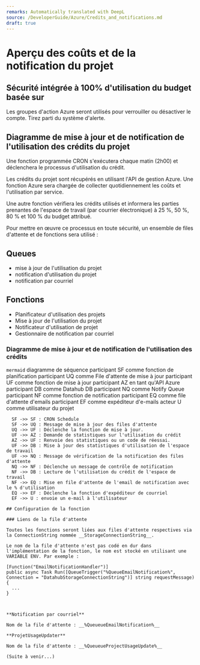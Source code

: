```yaml
---
remarks: Automatically translated with DeepL
source: /DeveloperGuide/Azure/Credits_and_notifications.md
draft: true
---
```


# Aperçu des coûts et de la notification du projet

## Sécurité intégrée à 100% d'utilisation du budget basée sur

Les groupes d'action Azure seront utilisés pour verrouiller ou désactiver le compte. Tirez parti du système d'alerte.

## Diagramme de mise à jour et de notification de l'utilisation des crédits du projet

Une fonction programmée CRON s'exécutera chaque matin (2h00) et déclenchera le processus d'utilisation du crédit.

Les crédits du projet sont récupérés en utilisant l'API de gestion Azure. Une fonction Azure sera chargée de collecter quotidiennement les coûts et l'utilisation par service.

Une autre fonction vérifiera les crédits utilisés et informera les parties prenantes de l'espace de travail (par courrier électronique) à 25 %, 50 %, 80 % et 100 % du budget attribué.

Pour mettre en œuvre ce processus en toute sécurité, un ensemble de files d'attente et de fonctions sera utilisé :

## Queues
- mise à jour de l'utilisation du projet
- notification d'utilisation du projet
- notification par courriel

## Fonctions
- Planificateur d'utilisation des projets
- Mise à jour de l'utilisation du projet
- Notificateur d'utilisation de projet
- Gestionnaire de notification par courriel

### Diagramme de mise à jour et de notification de l'utilisation des crédits

``mermaid``
 diagramme de séquence
    participant SF comme fonction de planification
    participant UQ comme File d'attente de mise à jour
    participant UF comme fonction de mise à jour
    participant AZ en tant qu'API Azure
    participant DB comme Datahub DB
    participant NQ comme Notify Queue
    participant NF comme fonction de notification
    participant EQ comme file d'attente d'emails
    participant EF comme expéditeur d'e-mails
    acteur U comme utilisateur du projet

      SF ->> SF : CRON Schedule
      SF ->> UQ : Message de mise à jour des files d'attente
      UQ ->> UF : Déclenche la fonction de mise à jour.
      UF ->> AZ : Demande de statistiques sur l'utilisation du crédit
      AZ ->> UF : Renvoie des statistiques ou un code de réessai.
      UF ->> DB : Mise à jour des statistiques d'utilisation de l'espace de travail
      UF ->> NQ : Message de vérification de la notification des files d'attente
      NQ ->> NF : Déclenche un message de contrôle de notification
      NF ->> DB : Lecture de l'utilisation du crédit de l'espace de travail
      NF ->> EQ : Mise en file d'attente de l'email de notification avec le % d'utilisation
      EQ ->> EF : Déclenche la fonction d'expéditeur de courriel
      EF ->> U : envoie un e-mail à l'utilisateur
```
## Configuration de la fonction

### Liens de la file d'attente

Toutes les fonctions seront liées aux files d'attente respectives via la ConnectionString nommée __StorageConnectionString__.

Le nom de la file d'attente n'est pas codé en dur dans l'implémentation de la fonction, le nom est stocké en utilisant une VARIABLE ENV. Par exemple :

```

    [Function("EmailNotificationHandler")]
    public async Task Run([QueueTrigger("%QueueEmailNotification%", Connection = "DatahubStorageConnectionString")] string requestMessage)
    {
      ...
    }
```


**Notification par courriel**

Nom de la file d'attente : __%QueueueEmailNotification%__

**ProjetUsageUpdater**

Nom de la file d'attente : __%QueueueProjectUsageUpdate%__

(Suite à venir...)


